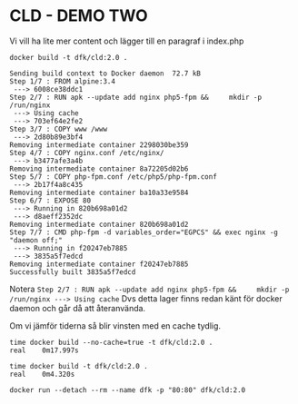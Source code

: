 CLD - DEMO TWO
===========

Vi vill ha lite mer content och lägger till en paragraf i index.php

```
docker build -t dfk/cld:2.0 .

Sending build context to Docker daemon  72.7 kB
Step 1/7 : FROM alpine:3.4
 ---> 6008ce38ddc1
Step 2/7 : RUN apk --update add nginx php5-fpm &&     mkdir -p /run/nginx
 ---> Using cache
 ---> 703ef64e2fe2
Step 3/7 : COPY www /www
 ---> 2d80b89e3bf4
Removing intermediate container 2298030be359
Step 4/7 : COPY nginx.conf /etc/nginx/
 ---> b3477afe3a4b
Removing intermediate container 8a72205d02b6
Step 5/7 : COPY php-fpm.conf /etc/php5/php-fpm.conf
 ---> 2b17f4a8c435
Removing intermediate container ba10a33e9584
Step 6/7 : EXPOSE 80
 ---> Running in 820b698a01d2
 ---> d8aeff2352dc
Removing intermediate container 820b698a01d2
Step 7/7 : CMD php-fpm -d variables_order="EGPCS" && exec nginx -g "daemon off;"
 ---> Running in f20247eb7885
 ---> 3835a5f7edcd
Removing intermediate container f20247eb7885
Successfully built 3835a5f7edcd
```

Notera `Step 2/7 : RUN apk --update add nginx php5-fpm &&     mkdir -p /run/nginx
 ---> Using cache` Dvs detta lager finns redan känt för docker daemon och går då att återanvända.


Om vi jämför tiderna så blir vinsten med en cache tydlig.
```
time docker build --no-cache=true -t dfk/cld:2.0 .
real    0m17.997s

time docker build -t dfk/cld:2.0 .
real    0m4.320s
```
```
docker run --detach --rm --name dfk -p "80:80" dfk/cld:2.0
```